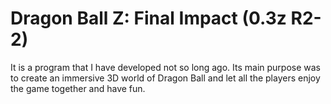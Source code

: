 # Dragon Ball Z: Final Impact (0.3z R2-2)

It is a program that I have developed not so long ago. Its main purpose was to create an immersive 3D world of Dragon Ball and let all the players enjoy the game together and have fun.
